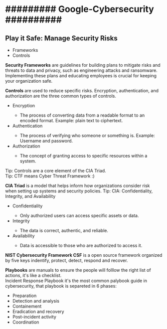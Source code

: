 # ######### Google-Cybersecurity ########## #########

<h2>Play it Safe: Manage Security Risks</h2>
<ul>
  <li>Frameworks</li>
  <li>Controls</li>
</ul>
<p>
  <b>Security Frameworks</b> are guidelines for building plans to mitigate risks and threats to data and privacy, such as engineering attacks and ransomware. Implementing these plans and educating employees is crucial for keeping your organization safe.
</p>
<p>
  <b>Controls</b> are used to reduce specific risks. Encryption, authentication, and authorization are the three common types of controls.
  <ul>
    <li>Encryption</li>
    <ul>
      <li>The process of converting data from a readable format to an encoded format. Example: plain text to ciphertext.</li>
    </ul>
    <li>Authentication</li>
    <ul>
      <li>The process of verifying who someone or something is. Example: Username and password.</li>
    </ul>
    <li>Authorization</li>
    <ul>
      <li>The concept of granting access to specific resources within a system.</li>
    </ul>
  </ul>
</p>
<p>
  Tip: Controls are a core element of the CIA Triad.<br>
  Tip: CTF means Cyber Threat Framework :)
</p>

<p>
  <b>CIA Triad</b> is a model that helps inform how organizations consider risk when setting up systems and security policies.
  <span>Tip: CIA: Confidentiality, Integrity, and Availability</span>
  <ul>
    <li>Confidentiality</li>
    <ul>
      <li>Only authorized users can access specific assets or data.</li>
    </ul>
    <li>Integrity</li>
    <ul>
      <li>The data is correct, authentic, and reliable.</li>
    </ul>
    <li>Availability</li>
    <ul>
      <li>Data is accessible to those who are authorized to access it.</li>
    </ul>
  </ul>
</p>
<p><b>NIST Cybersecurity Framework CSF</b> is a open source framework organized by five keys indentify, protect, detect, respond and recover.</p>
<p><b>Playbooks</b> are manuals to ensure the people will folllow the right list of actions, it's like a checklist.
  <br>Incident Response Playbook it's the most common palybook guide in cybersecurity, that playbook is separeted in 6 phases:
</p>

<ul>
  <li>Preparation</li>
  <li>Detection and analysis</li>
  <li>Containement</li>
  <li>Eradication and recovery</li>
  <li>Post-incident activity</li>
  <li>Coordination</li>
</ul>
